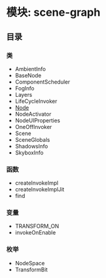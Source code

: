 # 模块: scene-graph
## 目录
### 类
- AmbientInfo
- BaseNode
- ComponentScheduler
- FogInfo
- Layers
- LifeCycleInvoker
- [Node](https://github.com/Stone-roar/blogs/blob/main/Cocos%20creator%20%E5%AD%A6%E4%B9%A0%E7%AC%94%E8%AE%B0/api/Modules:%20scene-graph/class/Node.md "节点")
- NodeActivator
- NodeUIProperties
- OneOffInvoker
- Scene
- SceneGlobals
- ShadowsInfo
- SkyboxInfo
### 函数
- createInvokeImpl
- createInvokeImplJit
- find
### 变量
- TRANSFORM_ON
- invokeOnEnable
### 枚举
- NodeSpace
- TransformBit
